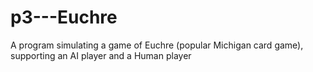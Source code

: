 # p3---Euchre
A program simulating a game of Euchre (popular Michigan card game), supporting an AI player and a Human player
